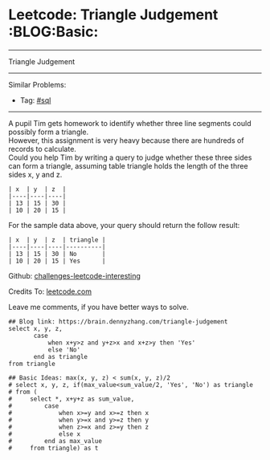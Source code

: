 # Leetcode: Triangle Judgement     :BLOG:Basic:


---

Triangle Judgement  

---

Similar Problems:  
-   Tag: [#sql](https://brain.dennyzhang.com/tag/sql)

---

A pupil Tim gets homework to identify whether three line segments could possibly form a triangle.  
However, this assignment is very heavy because there are hundreds of records to calculate.  
Could you help Tim by writing a query to judge whether these three sides can form a triangle, assuming table triangle holds the length of the three sides x, y and z.  

    | x  | y  | z  |
    |----|----|----|
    | 13 | 15 | 30 |
    | 10 | 20 | 15 |

For the sample data above, your query should return the follow result:  

    | x  | y  | z  | triangle |
    |----|----|----|----------|
    | 13 | 15 | 30 | No       |
    | 10 | 20 | 15 | Yes      |

Github: [challenges-leetcode-interesting](https://github.com/DennyZhang/challenges-leetcode-interesting/tree/master/triangle-judgement)  

Credits To: [leetcode.com](https://leetcode.com/problems/triangle-judgement/description/)  

Leave me comments, if you have better ways to solve.  

    ## Blog link: https://brain.dennyzhang.com/triangle-judgement
    select x, y, z,
           case
               when x+y>z and y+z>x and x+z>y then 'Yes'
               else 'No'
           end as triangle
    from triangle
    
    ## Basic Ideas: max(x, y, z) < sum(x, y, z)/2
    # select x, y, z, if(max_value<sum_value/2, 'Yes', 'No') as triangle
    # from (
    #     select *, x+y+z as sum_value,
    #         case
    #             when x>=y and x>=z then x
    #             when y>=x and y>=z then y
    #             when z>=x and z>=y then z
    #             else x
    #         end as max_value
    #     from triangle) as t